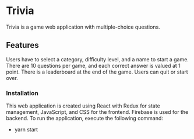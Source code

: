 # Trivia

Trivia is a game web application with multiple-choice questions.

## Features

Users have to select a category, difficulty level, and a name to start a game. There are 10 questions per game, and each correct answer is valued at 1 point. There is a leaderboard at the end of the game. Users can quit or start over.

### Installation

This web application is created using React with Redux for state management, JavaScript, and CSS for the frontend. Firebase is used for the backend. To run the application, execute the following command:

- yarn start
